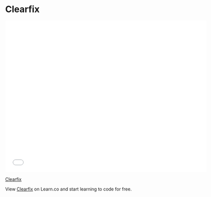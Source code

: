 # Clearfix

<iframe width="640" height="480" src="//www.youtube.com/embed/4d0Lecgy5xs?rel=0&modestbranding=1" frameborder="0" allowfullscreen></iframe><p><a href="https://www.youtube.com/watch?v=4d0Lecgy5xs">Clearfix</a></p>

<p data-visibility='hidden'>View <a href='https://learn.co/lessons/clearfix' title='Clearfix'>Clearfix</a> on Learn.co and start learning to code for free.</p>
